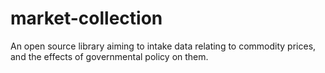 # market-collection
An open source library aiming to intake data relating to commodity prices, and the effects of governmental policy on them.
